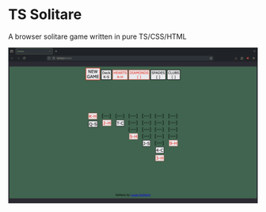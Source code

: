 # TS Solitare

A browser solitare game written in pure TS/CSS/HTML

![Image Failed To Load](https://github.com/guth0/Solitare/blob/master/images/ss.png)
